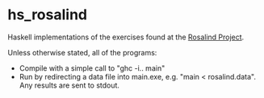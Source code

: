 hs_rosalind
===========

Haskell implementations of the exercises found at the [Rosalind Project](http://rosalind.info).

Unless otherwise stated, all of the programs:

- Compile with a simple call to "ghc -i.. main"
- Run by redirecting a data file into main.exe, e.g. "main < rosalind.data".  Any results are sent to stdout.
 

